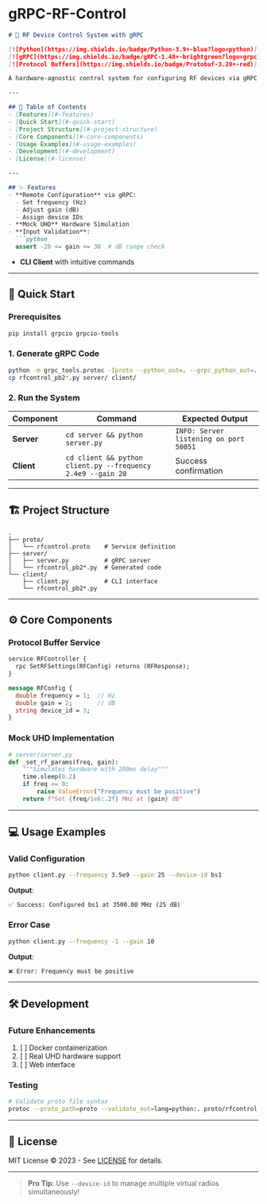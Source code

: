 # gRPC-RF-Control
```markdown
# 📡 RF Device Control System with gRPC

[![Python](https://img.shields.io/badge/Python-3.9+-blue?logo=python)](https://www.python.org/)
[![gRPC](https://img.shields.io/badge/gRPC-1.48+-brightgreen?logo=grpc)](https://grpc.io/)
[![Protocol Buffers](https://img.shields.io/badge/Protobuf-3.20+-red)](https://protobuf.dev/)

A hardware-agnostic control system for configuring RF devices via gRPC with mock UHD integration.

---

## 📌 Table of Contents
- [Features](#-features)
- [Quick Start](#-quick-start)
- [Project Structure](#-project-structure)
- [Core Components](#-core-components)
- [Usage Examples](#-usage-examples)
- [Development](#-development)
- [License](#-license)

---

## ✨ Features
- **Remote Configuration** via gRPC:
  - Set frequency (Hz)
  - Adjust gain (dB)
  - Assign device IDs
- **Mock UHD** Hardware Simulation
- **Input Validation**:
  ```python
  assert -20 <= gain <= 30  # dB range check
  ```
- **CLI Client** with intuitive commands

---

## 🚀 Quick Start

### Prerequisites
```bash
pip install grpcio grpcio-tools
```

### 1. Generate gRPC Code
```bash
python -m grpc_tools.protoc -Iproto --python_out=. --grpc_python_out=. proto/rfcontrol.proto
cp rfcontrol_pb2*.py server/ client/
```

### 2. Run the System
| Component | Command | Expected Output |
|-----------|---------|-----------------|
| **Server** | `cd server && python server.py` | `INFO: Server listening on port 50051` |
| **Client** | `cd client && python client.py --frequency 2.4e9 --gain 20` | Success confirmation |

---

## 🏗️ Project Structure
```
.
├── proto/
│   └── rfcontrol.proto    # Service definition
├── server/
│   ├── server.py          # gRPC server
│   └── rfcontrol_pb2*.py  # Generated code
└── client/
    ├── client.py          # CLI interface
    └── rfcontrol_pb2*.py
```

---

## ⚙️ Core Components

### Protocol Buffer Service
```protobuf
service RFController {
  rpc SetRFSettings(RFConfig) returns (RFResponse);
}

message RFConfig {
  double frequency = 1;  // Hz
  double gain = 2;       // dB
  string device_id = 3;
}
```

### Mock UHD Implementation
```python
# server/server.py
def _set_rf_params(freq, gain):
    """Simulates hardware with 200ms delay"""
    time.sleep(0.2)
    if freq <= 0:
        raise ValueError("Frequency must be positive")
    return f"Set {freq/1e6:.2f} MHz at {gain} dB"
```

---

## 💻 Usage Examples

### Valid Configuration
```bash
python client.py --frequency 3.5e9 --gain 25 --device-id bs1
```
**Output**:
```
✅ Success: Configured bs1 at 3500.00 MHz (25 dB)
```

### Error Case
```bash
python client.py --frequency -1 --gain 10
```
**Output**:
```
❌ Error: Frequency must be positive
```

---

## 🛠️ Development

### Future Enhancements
1. [ ] Docker containerization
2. [ ] Real UHD hardware support
3. [ ] Web interface

### Testing
```bash
# Validate proto file syntax
protoc --proto_path=proto --validate_out=lang=python:. proto/rfcontrol.proto
```

---

## 📜 License
MIT License © 2023 - See [LICENSE](LICENSE) for details.

---

> **Pro Tip**: Use `--device-id` to manage multiple virtual radios simultaneously!
```
